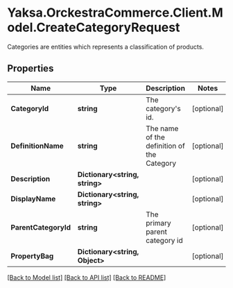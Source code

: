 # Yaksa.OrckestraCommerce.Client.Model.CreateCategoryRequest
Categories are entities which represents a classification of products.

## Properties

Name | Type | Description | Notes
------------ | ------------- | ------------- | -------------
**CategoryId** | **string** | The category&#39;s id. | [optional] 
**DefinitionName** | **string** | The name of the definition of the Category | [optional] 
**Description** | **Dictionary&lt;string, string&gt;** |  | [optional] 
**DisplayName** | **Dictionary&lt;string, string&gt;** |  | [optional] 
**ParentCategoryId** | **string** | The primary parent category id | [optional] 
**PropertyBag** | **Dictionary&lt;string, Object&gt;** |  | [optional] 

[[Back to Model list]](../README.md#documentation-for-models) [[Back to API list]](../README.md#documentation-for-api-endpoints) [[Back to README]](../README.md)

